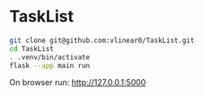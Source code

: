 # TaskList

```bash
git clone git@github.com:vlinear0/TaskList.git
cd TaskList
. .venv/bin/activate
flask --app main run
```
On browser run: http://127.0.0.1:5000
